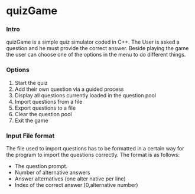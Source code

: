 # quizGame
### Intro
quizGame is a simple quiz simulator coded in C++. The User is asked a question and he must provide the correct answer. Beside playing the game the user can choose one of the options in the menu to do different things.

### Options
1. Start the quiz
2. Add their own question via a guided process
3. Display all questions currently loaded in the question pool
4. Import questions from a file
5. Export questions to a file
6. Clear the question pool
7. Exit the game

### Input File format
The file used to import questions has to be formatted in a certain way for the program to import the questions correctly. The format is as follows: 
* The question prompt.
* Number of alternative answers
* Answer alternatives (one alter native per line)
* Index of the correct answer \[0,alternative number\)
